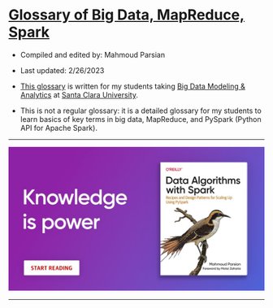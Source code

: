 # [Glossary of Big Data, MapReduce, Spark](./glossary_of_big_data_and_mapreduce.md)


* Compiled and edited by: Mahmoud Parsian


* Last updated: 2/26/2023


* [This glossary](./glossary_of_big_data_and_mapreduce.md) is written for my students taking 
[Big Data Modeling & Analytics](https://github.com/mahmoudparsian/big-data-mapreduce-course) 
at [Santa Clara University](https://www.scu.edu).

* This is not a regular glossary: it is a detailed glossary 
  for my students to learn basics of key terms in big data, 
  MapReduce, and PySpark (Python API for Apache Spark).


------

<a href="https://www.oreilly.com/library/view/data-algorithms-with/9781492082378/">
    <img
        alt="Data Algorithms with Spark"
        src="images/data_algorithms_with_spark_knowledge_is_power.jpeg"
>	

-----











